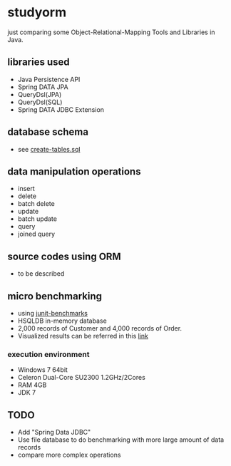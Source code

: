 studyorm
========
just comparing some Object-Relational-Mapping Tools and Libraries in Java.

## libraries used
- Java Persistence API
- Spring DATA JPA
- QueryDsl(JPA)
- QueryDsl(SQL)
- Spring DATA JDBC Extension

## database schema
- see [create-tables.sql](https://github.com/ryo-murai/studyorm/blob/master/src/main/resources/sql/create-tables.sql)

## data manipulation operations
- insert
- delete
- batch delete
- update
- batch update
- query
- joined query

## source codes using ORM
- to be described

## micro benchmarking
- using [junit-benchmarks](http://labs.carrotsearch.com/junit-benchmarks.html)
- HSQLDB in-memory database
- 2,000 records of Customer and 4,000 records of Order.
- Visualized results can be referred in this [link](https://raw.github.com/gist/bd9473d242493c574771/5f336d76ad96dcceb51d7fb965546ccbdda1f88f/BenchmarkTest.html)
### execution environment
- Windows 7 64bit
- Celeron Dual-Core SU2300 1.2GHz/2Cores
- RAM 4GB
- JDK 7

## TODO
- Add "Spring Data JDBC"
- Use file database to do benchmarking with more large amount of data records
- compare more complex operations